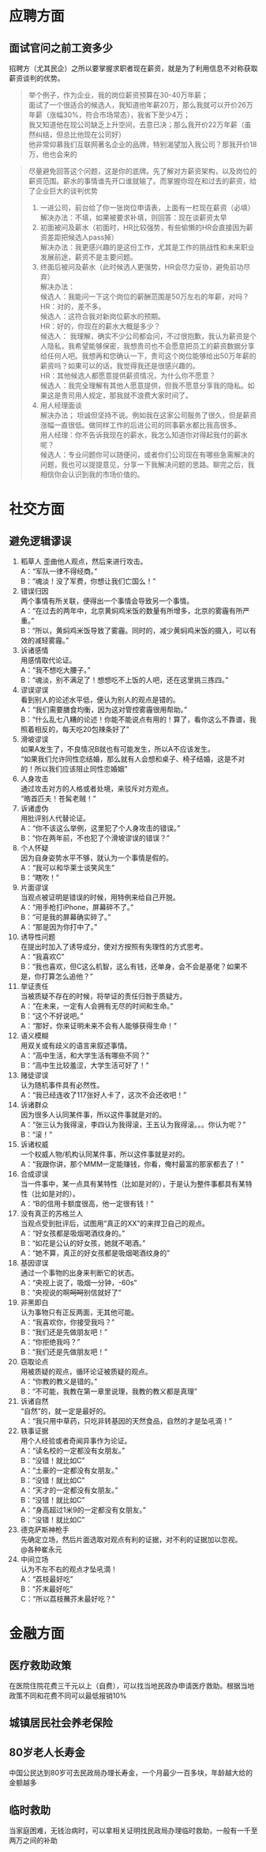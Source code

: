 # 应聘方面

## 面试官问之前工资多少
招聘方（尤其民企）之所以要掌握求职者现在薪资，就是为了利用信息不对称获取薪资谈判的优势。  

> 举个例子，作为企业，我的岗位薪资预算在30-40万年薪；  
> 面试了一个很适合的候选人，我知道他年薪20万，那么我就可以开价26万年薪（涨幅30%，符合市场常态），我省下至少4万；  
> 我又知道他在现公司缺乏上升空间，去意已决；那么我开价22万年薪（虽然纠结，但总比他现在公司好）  
> 他非常仰慕我们互联网著名企业的品牌，特别渴望加入我公司？那我开价18万，他也会来的  
  

> 尽量避免回答这个问题，这是你的底牌。先了解对方薪资架构，以及岗位的薪资范围。薪水的事情谁先开口谁就输了。而掌握你现在和过去的薪资，给了企业巨大的谈判优势  
> 1. 一进公司，前台给了你一张岗位申请表，上面有一栏现在薪资（必填）  
>    解决办法：不填，如果被要求补填，则回答：现在谈薪资太早  
> 2. 初面被问及薪水（初面时，HR比较强势，有些偷懒的HR会直接因为薪资差距把候选人pass掉）  
>    解决办法：我更感兴趣的是这份工作，尤其是工作的挑战性和未来职业发展前途，薪资不是主要问题。  
> 3. 终面后被问及薪水（此时候选人更强势，HR会尽力妥协，避免前功尽弃）  
>    解决办法：  
>    候选人：我能问一下这个岗位的薪酬范围是50万左右的年薪，对吗？  
> HR：对的，差不多。  
> 候选人：这符合我对新岗位薪水的预期。  
> HR：好的，你现在的薪水大概是多少？  
> 候选人： 我理解，确实不少公司都会问，不过很抱歉，我认为薪资是个人隐私，我希望能够保密，我想贵司也不会愿意把员工的薪资数据分享给任何人吧。我想再和您确认一下，贵司这个岗位能够给出50万年薪的薪资吗？如果可以的话，我觉得我还是很感兴趣的。  
> HR：其他候选人都愿意提供薪资情况，为什么你不愿意？  
> 候选人：我完全理解有其他人愿意提供，但我不愿意分享我的隐私。如果这是贵司用人规定，那我就不浪费大家时间了。  
> 4. 用人经理面谈  
> 解决办法； 坦诚但坚持不说。例如我在这家公司服务了很久，但是薪资涨幅一直很低。做同样工作的后进公司的同事薪水都比我高很多。  
> 用人经理：你不告诉我现在的薪水，我怎么知道你对得起我付的薪水呢？  
> 候选人：专业问题你可以随便问，或者你们公司现在有哪些急需解决的问题，我也可以提提意见，分享一下我解决问题的思路。聊完之后，我相信你会认识到我的市场价值的。  
# 社交方面

## 避免逻辑谬误
1. 稻草人
歪曲他人观点，然后来进行攻击。  
A：“军队一律不得经商。”  
B：“魂淡！没了军费，你想让我们亡国么！”  
2. 错误归因  
两个事情有所关联，便得出一个事情会导致另一个事情。  
A：“在过去的两年中，北京黄焖鸡米饭的数量有所增多，北京的雾霾有所严重。”  
B：“所以，黄焖鸡米饭导致了雾霾。同时的，减少黄焖鸡米饭的摄入，可以有效的减轻雾霾。”  
3. 诉诸感情  
用感情取代论证。  
A：“我不想吃大腰子。”  
B：“魂淡，别不满足了！想想吃不上饭的人吧，还在这里挑三拣四。”  
4. 谬误谬误  
看到别人的论述水平低，便认为别人的观点是错的。  
A：“我们需要膳食均衡，因为这对管控雾霾很用帮助。”  
B：“什么乱七八糟的论述！你能不能说点有用的！算了，看你这么不靠谱，我照着相反的，每天吃20包辣条好了”  
5. 滑坡谬误  
如果A发生了，不良情况B就也有可能发生，所以A不应该发生。  
“如果我们允许同性恋结婚，那么就有人会想和桌子、椅子结婚，这是不对的！所以我们应该阻止同性恋婚姻”  
6. 人身攻击  
通过攻击对方的人格或者处境，来驳斥对方观点。  
“皓首匹夫！苍髯老贼！”  
7. 诉诸虚伪  
用批评别人代替论证。  
A：“你不该这么举例，这里犯了个人身攻击的错误。”  
B：“你在两年前，不也犯了个滑坡谬误的错误？”  
8. 个人怀疑  
因为自身姿势水平不够，就认为一个事情是假的。  
A：“我可以和华莱士谈笑风生”  
B：“瞎吹！”  
9. 片面谬误  
当观点被证明是错误的时候，用特例来给自己开脱。  
A：“用手枪打iPhone，屏幕碎不了。”  
B：“可是我的屏幕确实碎了。”  
A：“那是因为你打中了。”  
10. 诱导性问题  
在提出时加入了诱导成分，使对方按照有失理性的方式思考。  
A：“我喜欢C”  
B：“我也喜欢，但C这么机智，这么有钱，还单身，会不会是基佬？如果不是，你打算怎么追他？”  
11. 举证责任  
当被质疑不存在的时候，将举证的责任归咎于质疑方。  
A：“在未来，一定有人会拥有无尽的时间和生命。”  
B：“这个不好说吧。”  
A：“那好，你来证明未来不会有人能够获得生命！”  
12. 语义模糊  
用双关或有歧义的语言来叙述事情。  
A：“高中生活，和大学生活有哪些不同？”  
B：“高中生比较羞涩，大学生活可好了！”  
13. 赌徒谬误  
认为随机事件具有必然性。  
A：“我已经连收了117张好人卡了，这次不会还收吧！”  
14. 诉诸群众  
因为很多人认同某件事，所以这件事就是对的。  
A：“张三认为我得滚，李四认为我得滚，王五认为我得滚。。。你认为呢？”  
B：“滚！”  
15. 诉诸权威  
一个权威人物/机构认同某件事，所以这件事就是对的。  
A：“我跟你讲，那个MMM一定能赚钱，你看，俺村最富的那家都去了！”  
16. 合成谬误  
当一件事中，某一点具有某特性（比如是对的），于是认为整件事都具有某特性（比如是对的）。  
A：“B的信用卡额度很高，他一定很有钱！”  
17. 没有真正的苏格兰人  
当观点受到批评后，试图用“真正的XX”的来捍卫自己的观点。  
A：“好女孩都是吸烟喝酒纹身的。”  
B：“如花是公认的好女孩，她就不喝酒。”  
A：“她不算，真正的好女孩都是吸烟喝酒纹身的”  
18. 基因谬误  
通过一个事物的出身来判断它的状态。  
A：“央视上说了，吸烟一分钟，-60s”  
B：“央视说的啊~~呵呵~~别信就好了”  
19. 非黑即白  
认为事物只有正反两面，无其他可能。  
A：“我喜欢你，你接受我吗？”  
B：“我们还是先做朋友吧！”  
A：“你拒绝我吗？”  
B：“我们还是先做朋友吧！”  
20. 窃取论点  
用被质疑的观点，循环论证被质疑的观点。  
A：“你教的教义是错的。”  
B：“不可能，我教在第一章里说理，我教的教义都是真理”  
21. 诉诸自然  
“自然”的，就一定是最好的。  
A：“我只用中草药，只吃非转基因的天然食品，自然的才是坠吼滴！”  
22. 轶事证据  
用个人经验或者奇闻异事作为论证。  
A：“读名校的一定都没有女朋友。”  
B：“没错！就比如C”  
A：“土豪的一定都没有女朋友。”  
B：“没错！就比如C”  
A：“天才的一定都没有女朋友。”  
B：“没错！就比如C”  
A：“身高超过1米9的一定都没有女朋友。”  
B：“没错！就比如C”  
23. 德克萨斯神枪手  
先确定立场，然后片面选取对观点有利的证据，对不利的证据加以忽视。  
@各种崔永元   
24. 中间立场  
认为不左不右的观点才坠吼滴！  
A：“荔枝最好吃”  
B：“芥末最好吃”  
C：“所以荔枝蘸芥末最好吃？”    



# 金融方面

## 医疗救助政策
在医院住院花费三千元以上（自费），可以找当地民政办申请医疗救助。根据当地政策不同和花费不同可以最低报销10%

## 城镇居民社会养老保险

## 80岁老人长寿金
中国公民达到80岁可去民政局办理长寿金，一个月最少一百多块，年龄越大给的金额越多

## 临时救助
当家庭困难，无钱治病时，可以拿相关证明找民政局办理临时救助，一般有一千至两万之间的补助


